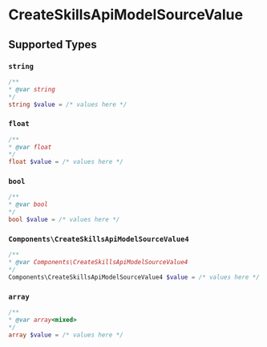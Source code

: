 # CreateSkillsApiModelSourceValue


## Supported Types

### `string`

```php
/**
* @var string
*/
string $value = /* values here */
```

### `float`

```php
/**
* @var float
*/
float $value = /* values here */
```

### `bool`

```php
/**
* @var bool
*/
bool $value = /* values here */
```

### `Components\CreateSkillsApiModelSourceValue4`

```php
/**
* @var Components\CreateSkillsApiModelSourceValue4
*/
Components\CreateSkillsApiModelSourceValue4 $value = /* values here */
```

### `array`

```php
/**
* @var array<mixed>
*/
array $value = /* values here */
```

